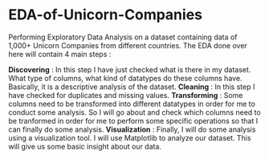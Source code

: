 # EDA-of-Unicorn-Companies

Performing Exploratory Data Analysis on a dataset containing data of 1,000+ Unicorn Companies from different countries. The EDA done over here will contain 4 main steps :

**Discovering** : In this step I have just checked what is there in my dataset. What type of columns, what kind of datatypes do these columns have. Basically, it is a descriptive analysis of the dataset.
**Cleaning** : In this step I have checked for duplicates and missing values.
**Transforming** : Some columns need to be transformed into different datatypes in order for me to conduct some analysis. So I will go about and check which columns need to be tranformed in order for me to perform some specific operations so that I can finally do some analysis.
**Visualization** : Finally, I will do some analysis using a visualization tool. I will use Matplotlib to analyze our dataset. This will give us some basic insight about our data.
